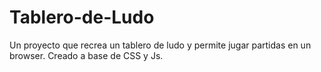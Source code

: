 # Tablero-de-Ludo
Un proyecto que recrea un tablero de ludo y permite jugar partidas en un browser.
Creado a base de CSS y Js.